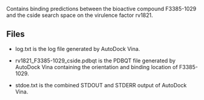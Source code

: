 Contains binding predictions between the bioactive compound F3385-1029 and the cside search space on the virulence factor rv1821.

## Files

- log.txt is the log file generated by AutoDock Vina.

- rv1821_F3385-1029_cside.pdbqt is the PDBQT file generated by AutoDock Vina containing the orientation and binding location of F3385-1029.

- stdoe.txt is the combined STDOUT and STDERR output of AutoDock Vina.

